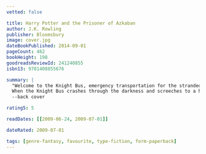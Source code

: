 ```yaml
---
vetted: false

title: Harry Potter and the Prisoner of Azkaban
author: J.K. Rowling
publisher: Bloomsbury
image: cover.jpg
dateBookPublished: 2014-09-01
pageCount: 462
bookHeight: 198
goodreadsReviewId: 241240855
isbn13: 9781408855676

summary: |
  "Welcome to the Knight Bus, emergency transportation for the stranded witch or wizard. Just stick out your wand hand, step on board and we can take you anywhere you want to go."
  When the Knight Bus crashes through the darkness and screeches to a halt in front of him, it's the start of another far from ordinary year at Hogwarts for Harry Potter. Sirius Black, escaped mass-murderer and follower of Lord Voldemort, is on the run - and they say he is coming after Harry. In his first ever Divination class, Professor Trelawney sees an omen of death in Harry's tea leaves… But perhaps most terrifying of all are the Dementors patrolling the school grounds, with their soul-sucking kiss…
  --back cover

rating5: 5

readDates: [[2009-06-24, 2009-07-01]]

dateRated: 2009-07-01

tags: [genre-fantasy, favourite, type-fiction, form-paperback]
---
```

